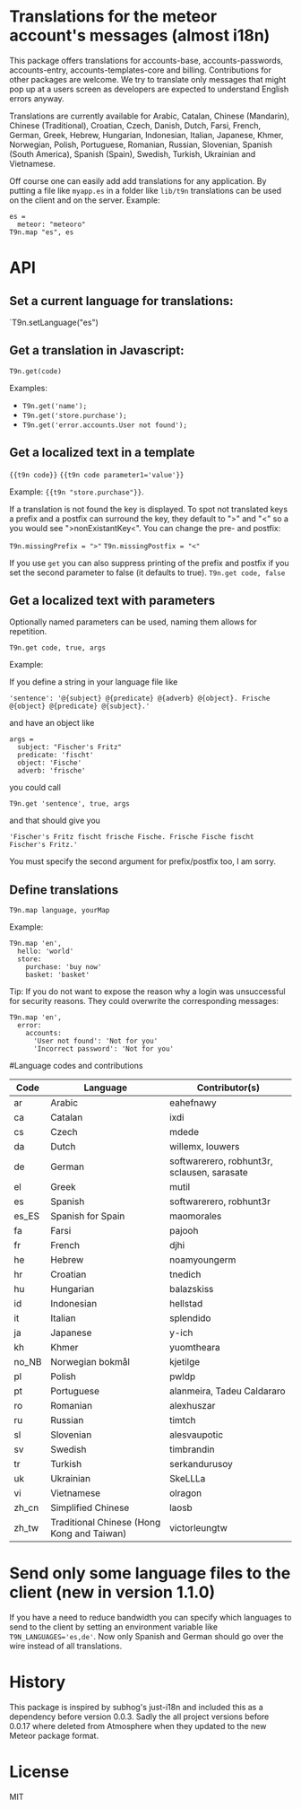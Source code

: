 # Translations for the meteor account's messages (almost i18n)

This package offers translations for accounts-base, accounts-passwords, accounts-entry, accounts-templates-core and billing. Contributions for other packages are welcome. We try to translate only messages that might pop up at a users screen as developers are expected to understand English errors anyway.

Translations are currently available for Arabic, Catalan, Chinese (Mandarin), Chinese (Traditional), Croatian, Czech, Danish, Dutch, Farsi, French, German, Greek, Hebrew, Hungarian, Indonesian, Italian, Japanese, Khmer, Norwegian, Polish, Portuguese, Romanian, Russian, Slovenian, Spanish (South America), Spanish (Spain), Swedish, Turkish, Ukrainian and Vietnamese.

Off course one can easily add add translations for any application. By putting a file like ```myapp.es``` in a folder like ```lib/t9n``` translations can be used on the client and on the server. Example:

``` myapp.es
es =
  meteor: "meteoro"
T9n.map "es", es
```

# API

##  Set a current language for translations:
`T9n.setLanguage("es")


## Get a translation in Javascript:

`T9n.get(code)`

Examples:
* `T9n.get('name');`
* `T9n.get('store.purchase');`
* `T9n.get('error.accounts.User not found');`

## Get a localized text in a template

`{{t9n code}}`
`{{t9n code parameter1='value'}}`

Example: `{{t9n "store.purchase"}}`.

If a translation is not found the key is displayed. To spot not translated keys a prefix and a postfix can surround the key, they default to ">" and "<" so a you would see ">nonExistantKey<". You can change the pre- and postfix:

`T9n.missingPrefix = ">"`
`T9n.missingPostfix = "<"`

If you use `get` you can also suppress printing of the prefix and postfix if you set the second parameter to false (it defaults to true).
`T9n.get code, false`

## Get a localized text with parameters

Optionally named parameters can be used, naming them allows for repetition.

`T9n.get code, true, args `

Example:

  If you define a string in your language file like

    'sentence': '@{subject} @{predicate} @{adverb} @{object}. Frische @{object} @{predicate} @{subject}.'

  and have an object like

    args =
      subject: "Fischer's Fritz"
      predicate: 'fischt'
      object: 'Fische'
      adverb: 'frische'

  you could call

    T9n.get 'sentence', true, args

  and that should give you

    'Fischer's Fritz fischt frische Fische. Frische Fische fischt Fischer's Fritz.'

  You must specify the second argument for prefix/postfix too, I am sorry.


## Define translations

`T9n.map language, yourMap`

Example:

    T9n.map 'en',
      hello: 'world'
      store:
        purchase: 'buy now'
        basket: 'basket'

Tip: If you do not want to expose the reason why a login was unsuccessful for security reasons. They could overwrite the corresponding messages:

    T9n.map 'en',
      error:
        accounts:
          'User not found': 'Not for you'
          'Incorrect password': 'Not for you'

#Language codes and contributions

Code   | Language             | Contributor(s)
------ | -------------------- | -------------
ar     | Arabic               | eahefnawy
ca     | Catalan              | ixdi
cs     | Czech                | mdede
da     | Dutch                | willemx, louwers
de     | German               | softwarerero, robhunt3r, sclausen, sarasate
el     | Greek                | mutil
es     | Spanish              | softwarerero, robhunt3r
es_ES  | Spanish for Spain    | maomorales
fa     | Farsi                | pajooh
fr     | French               | djhi
he     | Hebrew               | noamyoungerm
hr     | Croatian             | tnedich
hu     | Hungarian            | balazskiss
id     | Indonesian           | hellstad
it     | Italian              | splendido
ja     | Japanese             | y-ich
kh     | Khmer                | yuomtheara
no_NB  | Norwegian bokmål     | kjetilge
pl     | Polish               | pwldp
pt     | Portuguese           | alanmeira, Tadeu Caldararo
ro     | Romanian             | alexhuszar
ru     | Russian              | timtch
sl     | Slovenian            | alesvaupotic
sv     | Swedish              | timbrandin
tr     | Turkish              | serkandurusoy
uk     | Ukrainian            | SkeLLLa
vi     | Vietnamese           | olragon
zh_cn  | Simplified Chinese   | laosb
zh_tw  | Traditional Chinese (Hong Kong and Taiwan) | victorleungtw


# Send only some language files to the client (new in version 1.1.0)
If you have a need to reduce bandwidth you can specify which languages to send to the client by setting an environment variable like ```T9N_LANGUAGES='es,de'```. Now only Spanish and German should go over the wire instead of all translations.

# History

This package is inspired by subhog's just-i18n and included this as a dependency before version 0.0.3. Sadly the all project versions before 0.0.17 where deleted from Atmosphere when they updated to the new Meteor package format.

# License

MIT
